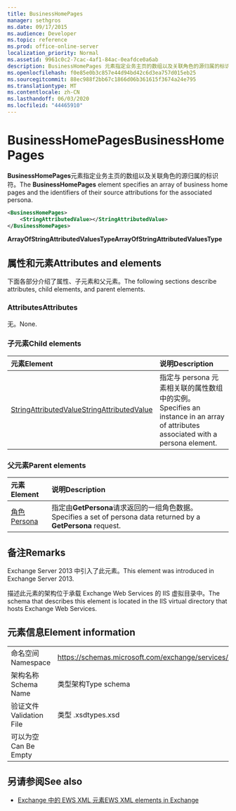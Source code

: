 ```yaml
---
title: BusinessHomePages
manager: sethgros
ms.date: 09/17/2015
ms.audience: Developer
ms.topic: reference
ms.prod: office-online-server
localization_priority: Normal
ms.assetid: 9961c0c2-7cac-4af1-84ac-0eafdce0a6ab
description: BusinessHomePages 元素指定业务主页的数组以及关联角色的源归属的标识符。
ms.openlocfilehash: f0e85e0b3c857e44d94bd42c6d3ea757d015eb25
ms.sourcegitcommit: 88ec988f2bb67c1866d06b361615f3674a24e795
ms.translationtype: MT
ms.contentlocale: zh-CN
ms.lasthandoff: 06/03/2020
ms.locfileid: "44465910"
---
```

# <a name="businesshomepages"></a><span data-ttu-id="ed7e0-103">BusinessHomePages</span><span class="sxs-lookup"><span data-stu-id="ed7e0-103">BusinessHomePages</span></span>

<span data-ttu-id="ed7e0-104">**BusinessHomePages**元素指定业务主页的数组以及关联角色的源归属的标识符。</span><span class="sxs-lookup"><span data-stu-id="ed7e0-104">The **BusinessHomePages** element specifies an array of business home pages and the identifiers of their source attributions for the associated persona.</span></span> 
  
```XML
<BusinessHomePages>
    <StringAttributedValue></StringAttributedValue>
</BusinessHomePages>
```

 <span data-ttu-id="ed7e0-105">**ArrayOfStringAttributedValuesType**</span><span class="sxs-lookup"><span data-stu-id="ed7e0-105">**ArrayOfStringAttributedValuesType**</span></span>
## <a name="attributes-and-elements"></a><span data-ttu-id="ed7e0-106">属性和元素</span><span class="sxs-lookup"><span data-stu-id="ed7e0-106">Attributes and elements</span></span>

<span data-ttu-id="ed7e0-107">下面各部分介绍了属性、子元素和父元素。</span><span class="sxs-lookup"><span data-stu-id="ed7e0-107">The following sections describe attributes, child elements, and parent elements.</span></span>
  
### <a name="attributes"></a><span data-ttu-id="ed7e0-108">Attributes</span><span class="sxs-lookup"><span data-stu-id="ed7e0-108">Attributes</span></span>

<span data-ttu-id="ed7e0-109">无。</span><span class="sxs-lookup"><span data-stu-id="ed7e0-109">None.</span></span>
  
### <a name="child-elements"></a><span data-ttu-id="ed7e0-110">子元素</span><span class="sxs-lookup"><span data-stu-id="ed7e0-110">Child elements</span></span>

|<span data-ttu-id="ed7e0-111">**元素**</span><span class="sxs-lookup"><span data-stu-id="ed7e0-111">**Element**</span></span>|<span data-ttu-id="ed7e0-112">**说明**</span><span class="sxs-lookup"><span data-stu-id="ed7e0-112">**Description**</span></span>|
|:-----|:-----|
|[<span data-ttu-id="ed7e0-113">StringAttributedValue</span><span class="sxs-lookup"><span data-stu-id="ed7e0-113">StringAttributedValue</span></span>](stringattributedvalue.md) <br/> |<span data-ttu-id="ed7e0-114">指定与 persona 元素相关联的属性数组中的实例。</span><span class="sxs-lookup"><span data-stu-id="ed7e0-114">Specifies an instance in an array of attributes associated with a persona element.</span></span>  <br/> |
   
### <a name="parent-elements"></a><span data-ttu-id="ed7e0-115">父元素</span><span class="sxs-lookup"><span data-stu-id="ed7e0-115">Parent elements</span></span>

|<span data-ttu-id="ed7e0-116">**元素**</span><span class="sxs-lookup"><span data-stu-id="ed7e0-116">**Element**</span></span>|<span data-ttu-id="ed7e0-117">**说明**</span><span class="sxs-lookup"><span data-stu-id="ed7e0-117">**Description**</span></span>|
|:-----|:-----|
|[<span data-ttu-id="ed7e0-118">角色</span><span class="sxs-lookup"><span data-stu-id="ed7e0-118">Persona</span></span>](persona.md) <br/> |<span data-ttu-id="ed7e0-119">指定由**GetPersona**请求返回的一组角色数据。</span><span class="sxs-lookup"><span data-stu-id="ed7e0-119">Specifies a set of persona data returned by a **GetPersona** request.</span></span>  <br/> |
   
## <a name="remarks"></a><span data-ttu-id="ed7e0-120">备注</span><span class="sxs-lookup"><span data-stu-id="ed7e0-120">Remarks</span></span>

<span data-ttu-id="ed7e0-121">Exchange Server 2013 中引入了此元素。</span><span class="sxs-lookup"><span data-stu-id="ed7e0-121">This element was introduced in Exchange Server 2013.</span></span>
  
<span data-ttu-id="ed7e0-122">描述此元素的架构位于承载 Exchange Web Services 的 IIS 虚拟目录中。</span><span class="sxs-lookup"><span data-stu-id="ed7e0-122">The schema that describes this element is located in the IIS virtual directory that hosts Exchange Web Services.</span></span>
  
## <a name="element-information"></a><span data-ttu-id="ed7e0-123">元素信息</span><span class="sxs-lookup"><span data-stu-id="ed7e0-123">Element information</span></span>

|||
|:-----|:-----|
|<span data-ttu-id="ed7e0-124">命名空间</span><span class="sxs-lookup"><span data-stu-id="ed7e0-124">Namespace</span></span>  <br/> |https://schemas.microsoft.com/exchange/services/2006/types  <br/> |
|<span data-ttu-id="ed7e0-125">架构名称</span><span class="sxs-lookup"><span data-stu-id="ed7e0-125">Schema Name</span></span>  <br/> |<span data-ttu-id="ed7e0-126">类型架构</span><span class="sxs-lookup"><span data-stu-id="ed7e0-126">Type schema</span></span>  <br/> |
|<span data-ttu-id="ed7e0-127">验证文件</span><span class="sxs-lookup"><span data-stu-id="ed7e0-127">Validation File</span></span>  <br/> |<span data-ttu-id="ed7e0-128">类型 .xsd</span><span class="sxs-lookup"><span data-stu-id="ed7e0-128">types.xsd</span></span>  <br/> |
|<span data-ttu-id="ed7e0-129">可以为空</span><span class="sxs-lookup"><span data-stu-id="ed7e0-129">Can Be Empty</span></span>  <br/> ||
   
## <a name="see-also"></a><span data-ttu-id="ed7e0-130">另请参阅</span><span class="sxs-lookup"><span data-stu-id="ed7e0-130">See also</span></span>



- [<span data-ttu-id="ed7e0-131">Exchange 中的 EWS XML 元素</span><span class="sxs-lookup"><span data-stu-id="ed7e0-131">EWS XML elements in Exchange</span></span>](ews-xml-elements-in-exchange.md)

